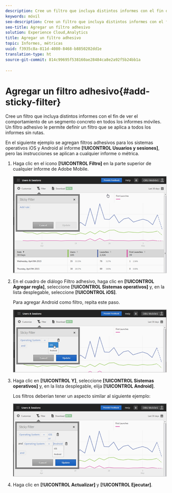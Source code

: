 ```yaml
---
description: Cree un filtro que incluya distintos informes con el fin de ver el comportamiento de un segmento concreto en todos los informes móviles. Un filtro adhesivo le permite definir un filtro que se aplica a todos los informes sin rutas.
keywords: móvil
seo-description: Cree un filtro que incluya distintos informes con el fin de ver el comportamiento de un segmento concreto en todos los informes móviles. Un filtro adhesivo le permite definir un filtro que se aplica a todos los informes sin rutas.
seo-title: Agregar un filtro adhesivo
solution: Experience Cloud,Analytics
title: Agregar un filtro adhesivo
topic: Informes, métricas
uuid: f3935c8a-811d-4080-8468-b8850202dd1e
translation-type: ht
source-git-commit: 814c99695f538160ae28484ca8e2a92f5b24bb1a

---
```



# Agregar un filtro adhesivo{#add-sticky-filter}

Cree un filtro que incluya distintos informes con el fin de ver el comportamiento de un segmento concreto en todos los informes móviles. Un filtro adhesivo le permite definir un filtro que se aplica a todos los informes sin rutas.

En el siguiente ejemplo se agregan filtros adhesivos para los sistemas operativos iOS y Android al informe **[!UICONTROL Usuarios y sesiones]**, pero las instrucciones se aplican a cualquier informe o métrica.

1. Haga clic en el icono **[!UICONTROL Filtro]** en la parte superior de cualquier informe de Adobe Mobile.

   ![](assets/sticky-filters.png)

1. En el cuadro de diálogo Filtro adhesivo, haga clic en **[!UICONTROL Agregar regla]**, seleccione **[!UICONTROL Sistemas operativos]** y, en la lista desplegable, seleccione **[!UICONTROL iOS]**.

   Para agregar Android como filtro, repita este paso.

   ![](assets/sticky2.png)

1. Haga clic en **[!UICONTROL Y]**, seleccione **[!UICONTROL Sistemas operativos]** y, en la lista desplegable, elija **[!UICONTROL Android]**.

   Los filtros deberían tener un aspecto similar al siguiente ejemplo:

   ![](assets/sticky3.png)

1. Haga clic en **[!UICONTROL Actualizar]** y **[!UICONTROL Ejecutar]**.
